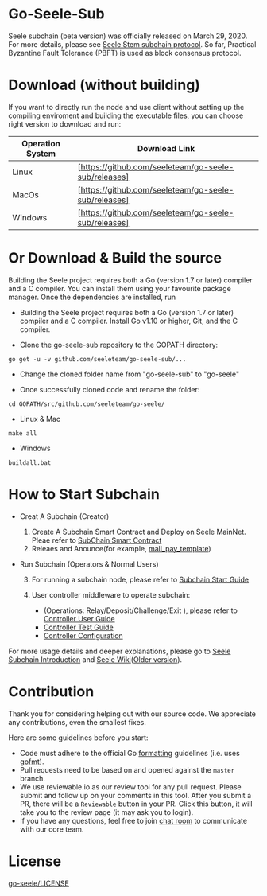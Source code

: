 # Go-Seele-Sub
Seele subchain (beta version) was officially released on March 29, 2020. For more details, please see [Seele Stem subchain protocol](https://medium.com/@SeeleTech/seele-stem-subchain-protocol-b5eceb02aaa3). So far, Practical Byzantine Fault Tolerance (PBFT) is used as block consensus protocol.

# Download (without building)
If you want to directly run the node and use client without setting up the compiling enviroment and building the executable files, you can choose right version to download and run:

| Operation System |      Download Link     |
|---------|----------------------------------------------------------|
| Linux   | [https://github.com/seeleteam/go-seele-sub/releases]|
| MacOs   | [https://github.com/seeleteam/go-seele-sub/releases]|
| Windows | [https://github.com/seeleteam/go-seele-sub/releases]|

# Or Download & Build the source

Building the Seele project requires both a Go (version 1.7 or later) compiler and a C compiler. You can install them using your favourite package manager. Once the dependencies are installed, run

- Building the Seele project requires both a Go (version 1.7 or later) compiler and a C compiler. Install Go v1.10 or higher, Git, and the C compiler.

- Clone the go-seele-sub repository to the GOPATH directory:

```
go get -u -v github.com/seeleteam/go-seele-sub/...
```

- Change the cloned folder name from "go-seele-sub" to "go-seele"

- Once successfully cloned code and rename the folder:

```
cd GOPATH/src/github.com/seeleteam/go-seele/
```

- Linux & Mac

```
make all
```

- Windows
```
buildall.bat
```

# How to Start Subchain 

- Creat A Subchain (Creator)

  1. Create A Subchain Smart Contract and Deploy on Seele MainNet. Pleae refer to [SubChain Smart Contract](https://seeletech.gitbook.io/wiki/developer/intro/subchain_contract)
  2. Releaes and Anounce(for example, [mall_pay_template](https://github.com/seeleteam/go-seele-sub/projects))

- Run Subchain (Operators & Normal Users)
  
  3. For running a subchain node, please refer to [Subchain Start Guide](https://seeletech.gitbook.io/wiki/developer/intro/subchain_start)
  
  4. User controller middleware to operate subchain: 
        - (Operations: Relay/Deposit/Challenge/Exit ), please refer to [Controller User Guide](https://seeletech.gitbook.io/wiki/developer/intro/seele-anchor-cli/0-user) 
        - [Controller Test Guide](https://seeletech.gitbook.io/wiki/developer/intro/seele-anchor-cli/1-test) 
        -  [Controller Configuration](https://seeletech.gitbook.io/wiki/developer/intro/seele-anchor-cli/2-conf) 
  
For more usage details and deeper explanations, please go to [Seele Subchain Introduction](https://seeletech.gitbook.io/wiki/developer/intro)  and [Seele Wiki](https://seeletech.gitbook.io/wiki/)([Older version](https://seeleteam.github.io/seele-doc/index.html)).

# Contribution

Thank you for considering helping out with our source code. We appreciate any contributions, even the smallest fixes.

Here are some guidelines before you start:
* Code must adhere to the official Go [formatting](https://golang.org/doc/effective_go.html#formatting) guidelines (i.e. uses [gofmt](https://golang.org/cmd/gofmt/)).
* Pull requests need to be based on and opened against the `master` branch.
* We use reviewable.io as our review tool for any pull request. Please submit and follow up on your comments in this tool. After you submit a PR, there will be a `Reviewable` button in your PR. Click this button, it will take you to the review page (it may ask you to login).
* If you have any questions, feel free to join [chat room](https://gitter.im/seeleteamchat/dev) to communicate with our core team.


# License

[go-seele/LICENSE](https://github.com/seeleteam/go-seele/blob/master/LICENSE)
